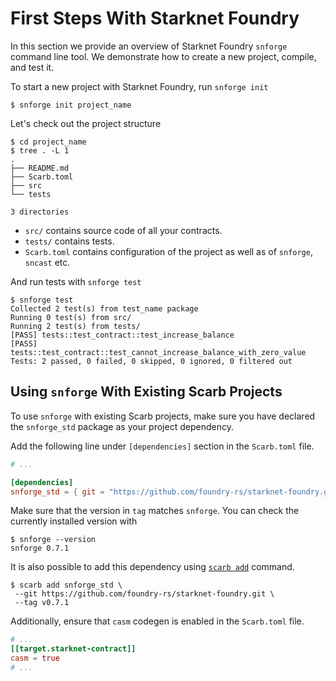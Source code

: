 # First Steps With Starknet Foundry

In this section we provide an overview of Starknet Foundry `snforge` command line tool.
We demonstrate how to create a new project, compile, and test it.

To start a new project with Starknet Foundry, run `snforge init`

```shell
$ snforge init project_name
```

Let's check out the project structure

```shell
$ cd project_name
$ tree . -L 1
.
├── README.md
├── Scarb.toml
├── src
└── tests

3 directories
```

* `src/` contains source code of all your contracts.
* `tests/` contains tests.
* `Scarb.toml` contains configuration of the project as well as of `snforge`, `sncast` etc.

And run tests with `snforge test`

```shell
$ snforge test
Collected 2 test(s) from test_name package
Running 0 test(s) from src/
Running 2 test(s) from tests/
[PASS] tests::test_contract::test_increase_balance
[PASS] tests::test_contract::test_cannot_increase_balance_with_zero_value
Tests: 2 passed, 0 failed, 0 skipped, 0 ignored, 0 filtered out
```

## Using `snforge` With Existing Scarb Projects

To use `snforge` with existing Scarb projects, make sure you have declared the `snforge_std` package as your project
dependency.

Add the following line under `[dependencies]` section in the `Scarb.toml` file.

```toml
# ...

[dependencies]
snforge_std = { git = "https://github.com/foundry-rs/starknet-foundry.git", tag = "v0.7.1" }
```

Make sure that the version in `tag` matches `snforge`. You can check the currently installed version with

```shell
$ snforge --version
snforge 0.7.1
```

It is also possible to add this dependency
using [`scarb add`](https://docs.swmansion.com/scarb/docs/guides/dependencies.html#adding-a-dependency-via-scarb-add)
command.

```shell
$ scarb add snforge_std \
 --git https://github.com/foundry-rs/starknet-foundry.git \
 --tag v0.7.1
```

Additionally, ensure that `casm` codegen is enabled in the `Scarb.toml` file.

```toml
# ...
[[target.starknet-contract]]
casm = true
# ...
```
